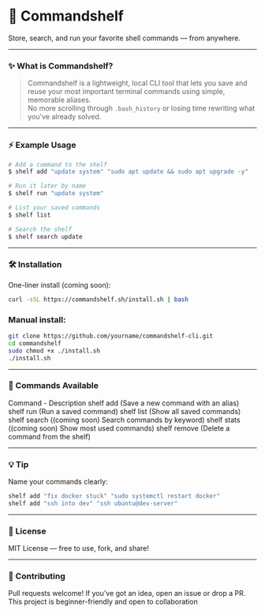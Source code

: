 # 🧠 Commandshelf

Store, search, and run your favorite shell commands — from anywhere.

---

### ✨ What is Commandshelf?

> Commandshelf is a lightweight, local CLI tool that lets you save and reuse your most important terminal commands using simple, memorable aliases.  
No more scrolling through `.bash_history` or losing time rewriting what you've already solved.

---

### ⚡️ Example Usage

```bash
# Add a command to the shelf
$ shelf add "update system" "sudo apt update && sudo apt upgrade -y"

# Run it later by name
$ shelf run "update system"

# List your saved commands
$ shelf list

# Search the shelf
$ shelf search update
```

---


### 🛠 Installation
One-liner install (coming soon):
```bash
curl -sSL https://commandshelf.sh/install.sh | bash
```

### Manual install:
```bash
git clone https://github.com/yourname/commandshelf-cli.git
cd commandshelf
sudo chmod +x ./install.sh
./install.sh
```

---

### 🧩 Commands Available
Command -	Description
shelf add	(Save a new command with an alias)
shelf run <alias>	(Run a saved command)
shelf list	(Show all saved commands)
shelf search	((coming soon) Search commands by keyword)
shelf stats	((coming soon) Show most used commands)
shelf remove	(Delete a command from the shelf)

---

### 💡 Tip
Name your commands clearly:

```bash
shelf add "fix docker stuck" "sudo systemctl restart docker"
shelf add "ssh into dev" "ssh ubuntu@dev-server"
```

---

### 📄 License
MIT License — free to use, fork, and share!

---

### 🚀 Contributing
Pull requests welcome!
If you’ve got an idea, open an issue or drop a PR.
This project is beginner-friendly and open to collaboration
